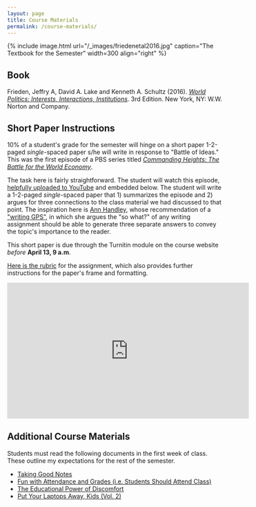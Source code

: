 ```yaml
---
layout: page
title: Course Materials
permalink: /course-materials/
---
```


{% include image.html url="/_images/friedenetal2016.jpg" caption="The Textbook for the Semester" width=300 align="right" %}

## Book

Frieden, Jeffry A, David A. Lake and Kenneth A. Schultz (2016). [*World Politics: Interests, Interactions, Institutions*](https://www.amazon.com/World-Politics-Interests-Interactions-Institutions/dp/0393938093). 3rd Edition. New York, NY: W.W. Norton and Company.

## Short Paper Instructions

10% of a student's grade for the semester will hinge on a short paper 1-2-paged *single*-spaced paper s/he will write in response to "Battle of Ideas." This was the first episode of a PBS series titled [*Commanding Heights: The Battle for the World Economy*](https://www.pbs.org/wgbh/commandingheights/).

The task here is fairly straightforward. The student will watch this episode, [helpfully uploaded to YouTube](https://www.youtube.com/watch?v=DoWbm8zUG6Y) and embedded below. The student will write a 1-2-paged *single*-spaced paper that 1) summarizes the episode and 2) argues for three connections to the class material we had discussed to that point. The inspiration here is [Ann Handley](https://www.amazon.com/Everybody-Writes-Go-Creating-Ridiculously-ebook/dp/B00LMB5P0G), whose recommendation of a ["writing GPS"](http://svmiller.com/blog/2016/05/everybody-writes-academic/), in which she argues the "so what?" of any writing assignment should be able to generate three separate answers to convey the topic's importance to the reader.

This short paper is due through the Turnitin module on the course website *before* **April 13, 9 a.m**. 

[Here is the rubric](https://github.com/svmiller/posc1020/blob/master/short-paper/short-paper-rubric.pdf) for the assignment, which also provides further instructions for the paper's frame and formatting.

<iframe width="560" height="315" src="https://www.youtube.com/embed/DoWbm8zUG6Y" frameborder="0" allow="accelerometer; autoplay; encrypted-media; gyroscope; picture-in-picture" allowfullscreen></iframe>

## Additional Course Materials

Students must read the following documents in the first week of class. These outline my expectations for the rest of the semester.

- [Taking Good Notes](http://svmiller.com/blog/2014/09/taking-good-notes/)
- [Fun with Attendance and Grades (i.e. Students Should Attend Class)](http://svmiller.com/blog/2016/05/fun-with-attendance-grades/)
- [The Educational Power of Discomfort](http://svmiller.com/blog/2016/05/educational-power-discomfort/)
- [Put Your Laptops Away, Kids (Vol. 2)](http://svmiller.com/blog/2016/05/put-your-laptops-away-2/)
